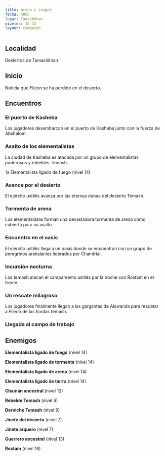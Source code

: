 ```yaml
---
title: Arena y sangre
fecha: 4005
lugar: Tamashkhan
niveles: 12-13
layout: campaign
---
```


## Localidad

Desiertos de Tamashkhan

## Inicio

Noticia que Fileon se ha perdido en el desierto.

## Encuentros

### El puerto de Kasheba

Los jugadores desembarcan en el puerto de Kasheba junto con la fuerza de Abshalom.

### Asalto de los elementalistas

La ciudad de Kasheba es atacada por un grupo de elementalistas poderosos y rebeldes Temash.

1x Elementalista ligado de fuego (nivel 14)

### Avance por el desierto

El ejército ustilés avanza por las eternas dunas del desierto Temash.	

### Tormenta de arena

Los elementalistas forman una devastadora tormenta de arena como cubierta para su asalto.

### Encuentro en el oasis

El ejército ustilés llega a un oasis donde se encuentran con un grupo de peregrinos arshalaníes liderados por Chandrial.

### Incursión nocturna

Los temash atacan el campamento ustilés por la noche con Rostam en el frente.

### Un rescate milagroso

Los jugadores finalmente llegan a las gargantas de Alswanda para rescatar a Fileon de las hordas temash.

### Llegada al campo de trabajo

## Enemigos

**Elementalista ligado de fuego** (nivel 14)

**Elementalista ligado de tormenta** (nivel 14)

**Elementalista ligado de arena** (nivel 14)

**Elementalista ligado de tierra** (nivel 14)

**Chamán ancestral** (nivel 12)

**Rebelde Temash** (nivel 6)

**Derviche Temash** (nivel 9)

**Jinete del desierto** (nivel 7)

**Jinete arquero** (nivel 7)

**Guerrero ancestral** (nivel 13)

**Rostam** (nivel 16)
